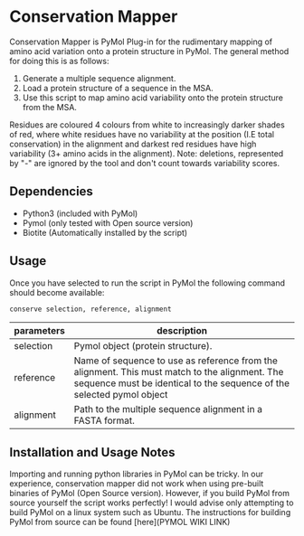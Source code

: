 # Conservation Mapper

Conservation Mapper is PyMol Plug-in for the rudimentary mapping of amino acid variation onto a protein structure in PyMol.
The general method for doing this is as follows:
1. Generate a multiple sequence alignment.
2. Load a protein structure of a sequence in the MSA.
3. Use this script to map amino acid variability onto the protein structure from the MSA.

Residues are coloured 4 colours from white to increasingly darker shades of red, where white residues 
have no variability at the position (I.E total conservation) in the alignment and darkest red 
residues have high variability (3+ amino acids in the alignment). Note: deletions, represented by "-"
are ignored by the tool and don't count towards variability scores.


## Dependencies

- Python3 (included with PyMol)
- Pymol (only tested with Open source version)
- Biotite (Automatically installed by the script)

## Usage

Once you have selected to run the script in PyMol the following command should become available:

	conserve selection, reference, alignment

|parameters|description|
|---|---|
|selection | Pymol object (protein structure). |
|reference | Name of sequence to use as reference from the alignment. This must match to the alignment. The sequence must be identical to the sequence of the selected pymol object|
|alignment | Path to the multiple sequence alignment in a FASTA format.|

## Installation and Usage Notes

Importing and running python libraries in PyMol can be tricky. In our experience, conservation mapper did not work when using pre-built binaries of PyMol (Open Source version).
However, if you build PyMol from source yourself the script works perfectly! I would advise only attempting to build PyMol on a linux system such as Ubuntu.
The instructions for building PyMol from source can be found [here](PYMOL WIKI LINK)

